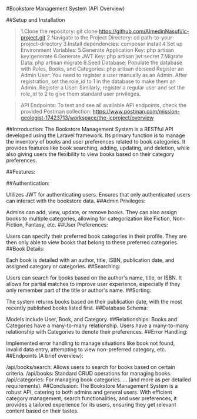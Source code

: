 #Bookstore Management System (API Overview)

##Setup and Installation

> 1.Clone the repository:
> git clone https://github.com/AlmedinNasufi/ic-project.git
> 2.Navigate to the Project Directory:
> cd path-to-your-project-directory
> 3.Install dependencies:
> composer install
> 4.Set up Environment Variables:
> 5.Generate Application Key:
> php artisan key:generate
> 6.Generate JWT Key:
> php artisan jwt:secret
> 7.Migrate Data:
> php artisan migrate
> 8.Seed Database:
> Populate the database with Roles, Books, and Categories:
> php artisan db:seed
> Register an Admin User:
> You need to register a user manually as an Admin. After registration, set the role_id to 1 in the database to make them an Admin.
> Register a User:
> Similarly, register a regular user and set the role_id to 2 to give them standard user privileges.

> API Endpoints:
> To test and see all available API endpoints, check the provided Postman collection:
> https://www.postman.com/mission-geologist-17423713/workspace/the-icproject/overview

##Introduction:
The Bookstore Management System is a RESTful API developed using the Laravel framework. Its primary function is to manage the inventory of books and user preferences related to book categories. It provides features like book searching, adding, updating, and deletion, while also giving users the flexibility to view books based on their category preferences.

##Features:

##Authentication:

Utilizes JWT for authenticating users.
Ensures that only authenticated users can interact with the bookstore data.
##Admin Privileges:

Admins can add, view, update, or remove books.
They can also assign books to multiple categories, allowing for categorization like Fiction, Non-Fiction, Fantasy, etc.
##User Preferences:

Users can specify their preferred book categories in their profile.
They are then only able to view books that belong to these preferred categories.
##Book Details:

Each book is detailed with an author, title, ISBN, publication date, and assigned category or categories.
##Searching:

Users can search for books based on the author's name, title, or ISBN.
It allows for partial matches to improve user experience, especially if they only remember part of the title or author's name.
##Sorting:

The system returns books based on their publication date, with the most recently published books listed first.
##Database Schema:

Models include User, Book, and Category.
##Relationships:
Books and Categories have a many-to-many relationship.
Users have a many-to-many relationship with Categories to denote their preferences.
##Error Handling:

Implemented error handling to manage situations like book not found, invalid data entry, attempting to view non-preferred category, etc.
##Endpoints (A brief overview):

/api/books/search: Allows users to search for books based on certain criteria.
/api/books: Standard CRUD operations for managing books.
/api/categories: For managing book categories.
... (and more as per detailed requirements).
##Conclusion:
The Bookstore Management System is a robust API, catering to both admins and general users. With efficient category management, search functionalities, and user preferences, it provides a tailored experience for its users, ensuring they get relevant content based on their tastes.
